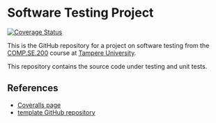 # Software Testing Project

[![Coverage Status](https://coveralls.io/repos/github/koeltv/software-testing-project/badge.svg?branch=master)](https://coveralls.io/github/koeltv/software-testing-project?branch=master)

This is the GitHub repository for a project on software testing from the [COMP.SE.200](https://moodle.tuni.fi/course/view.php?id=34048) course
at [Tampere University](https://www.tuni.fi/en).

This repository contains the source code under testing and unit tests.

## References
- [Coveralls page](https://coveralls.io/github/koeltv/software-testing-project)
- [template GitHub repository](https://github.com/otula/COMP.SE.200-2023-2024-1)
